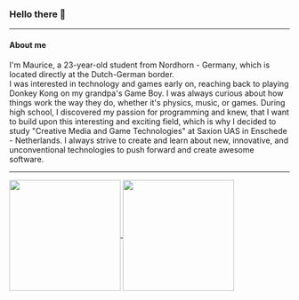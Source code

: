 ### Hello there 👋
***
#### About me
I'm Maurice, a 23-year-old student from Nordhorn - Germany, which is located directly at the Dutch-German border.</br> I was interested in technology and games early on, reaching back to playing Donkey Kong on my grandpa's Game Boy. I was always curious about how things work the way they do, whether it's physics, music, or games. During high school, I discovered my passion for programming and knew, that I want to build upon this interesting and exciting field, which is why I decided to study "Creative Media and Game Technologies" at Saxion UAS in Enschede - Netherlands. I always strive to create and learn about new, innovative, and unconventional technologies to push forward and create awesome software.
***
<a href="https://github.com/anuraghazra/github-readme-stats">
  <img height=200 align="center" src="https://github-readme-stats.vercel.app/api?username=mauricejohannssen&show_icons=true&theme=cobalt&count_private=true" />
</a>
<a href="https://github.com/anuraghazra/github-readme-stat">
  <img height=200 align="center" src="https://github-readme-stats.vercel.app/api/top-langs?username=mauricejohannssen&count_private=true&theme=cobalt&layout=compact&langs_count=8&card_width=320" />
</a>
